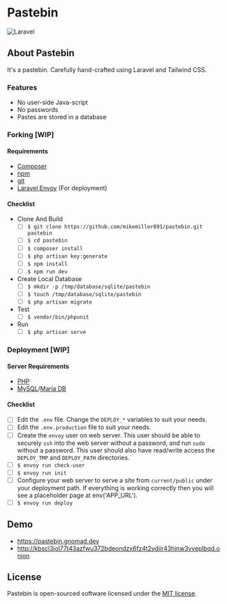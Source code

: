 # Pastebin

![Laravel](https://github.com/mikemiller891/pastebin/workflows/Laravel/badge.svg)

## About Pastebin

It's a pastebin. Carefully hand-crafted using Laravel and Tailwind CSS. 

### Features

  * No user-side Java-script
  * No passwords
  * Pastes are stored in a database
  
### Forking [WIP]

#### Requirements

  * [Composer](https://getcomposer.org)
  * [npm](https://www.npmjs.com)
  * [git](https://git-scm.com)
  * [Laravel Envoy](https://laravel.com/docs/8.x/envoy) (For deployment)

#### Checklist

  - Clone And Build
      - [ ] ``$ git clone https://github.com/mikemiller891/pastebin.git pastebin``
      - [ ] ``$ cd pastebin``
      - [ ] ``$ composer install``
      - [ ] ``$ php artisan key:generate``
      - [ ] ``$ npm install``
      - [ ] ``$ npm run dev``
  - Create Local Database
      - [ ] ``$ mkdir -p /tmp/database/sqlite/pastebin``
      - [ ] ``$ touch /tmp/database/sqlite/pastebin``
      - [ ] ``$ php artisan migrate``
  - Test
      - [ ] ``$ vendor/bin/phpunit``
  - Run
      - [ ] ``$ php artisan serve``

### Deployment [WIP]

#### Server Requirements

  * [PHP](https://php.net)
  * [MySQL](https://www.mysql.com)/[Maria DB](https://mariadb.org)

#### Checklist

  - [ ] Edit the ``.env`` file. Change the ``DEPLOY_*`` variables to suit your needs. 
  - [ ] Edit the ``.env.production`` file to suit your needs.
  - [ ] Create the ``envoy`` user on web server. 
  This user should be able to securely ``ssh`` into the web server without a password, 
  and run ``sudo`` without a password. 
  This user should also have read/write access the ``DEPLOY_TMP`` and ``DEPLOY_PATH`` directories.
  - [ ] ``$ envoy run check-user``
  - [ ] ``$ envoy run init``
  - [ ] Configure your web server to serve a site from ``current/public`` under your deployment path. If everything is working correctly then you will see a placeholder page at env('APP_URL'). 
  - [ ] ``$ envoy run deploy``
  
## Demo

  * https://pastebin.gnomad.dev
  * http://kbscl3jol77t43azfwu372bdeondzx6fz4t2ydjir43hjnw3vveplbqd.onion

## License

Pastebin is open-sourced software licensed under the [MIT license](https://opensource.org/licenses/MIT).
